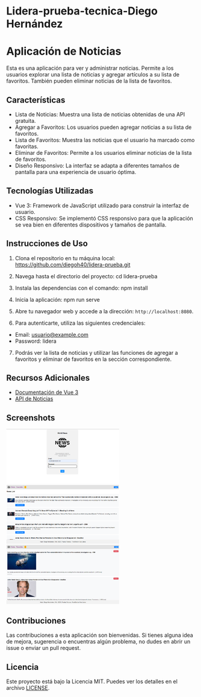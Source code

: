# Lidera-prueba-tecnica-Diego Hernández


# Aplicación de Noticias

Esta es una aplicación para ver y administrar noticias. Permite a los usuarios explorar una lista de noticias y agregar artículos a su lista de favoritos. También pueden eliminar noticias de la lista de favoritos.

## Características

- Lista de Noticias: Muestra una lista de noticias obtenidas de una API gratuita.
- Agregar a Favoritos: Los usuarios pueden agregar noticias a su lista de favoritos.
- Lista de Favoritos: Muestra las noticias que el usuario ha marcado como favoritas.
- Eliminar de Favoritos: Permite a los usuarios eliminar noticias de la lista de favoritos.
- Diseño Responsivo: La interfaz se adapta a diferentes tamaños de pantalla para una experiencia de usuario óptima.

## Tecnologías Utilizadas

- Vue 3: Framework de JavaScript utilizado para construir la interfaz de usuario.
- CSS Responsivo: Se implementó CSS responsivo para que la aplicación se vea bien en diferentes dispositivos y tamaños de pantalla.

## Instrucciones de Uso

1. Clona el repositorio en tu máquina local:
https://github.com/diegoh40/lidera-prueba.git

2. Navega hasta el directorio del proyecto:
cd lidera-prueba

3. Instala las dependencias con el comando:
npm install

4. Inicia la aplicación:
npm run serve

5. Abre tu navegador web y accede a la dirección: `http://localhost:8080`.

6. Para autenticarte, utiliza las siguientes credenciales:
- Email: usuario@example.com
- Password: lidera

7. Podrás ver la lista de noticias y utilizar las funciones de agregar a favoritos y eliminar de favoritos en la sección correspondiente.

## Recursos Adicionales

- [Documentación de Vue 3](https://v3.vuejs.org/)
- [API de Noticias](https://newsapi.org/)

## Screenshots

<img src="/src/assets/screenshots/login.png" alt="Autenticacion" width="300">
<img src="/src/assets/screenshots/news.png" alt="seccion news" width="300">
<img src="/src/assets/screenshots/favorites.png" alt="Autenticacion" width="300">


## Contribuciones

Las contribuciones a esta aplicación son bienvenidas. Si tienes alguna idea de mejora, sugerencia o encuentras algún problema, no dudes en abrir un issue o enviar un pull request.

## Licencia

Este proyecto está bajo la Licencia MIT. Puedes ver los detalles en el archivo [LICENSE](./LICENSE).
